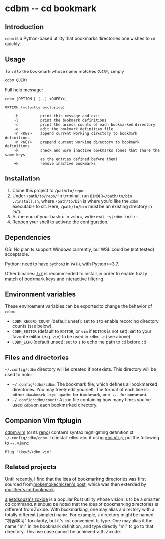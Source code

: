 # cdbm -- cd bookmark

## Introduction

`cdbm` is a Python-based utility that bookmarks directories one wishes to `cd` quickly.

## Usage

To `cd` to the bookmark whose name matches `QUERY`, simply

```bash
cdbm QUERY
```

Full help message:


```
cdbm [OPTION | [--] <QUERY>]

OPTION (mutually exclusive)

    -h          print this message and exit
    -l          print the bookmark definitions
    -c          print the access counts of each bookmarked directory
    -e          edit the bookmark definition file
    -n <KEY>    append current working directory to bookmark definitions
    +n <KEY>    prepend current working directory to bookmark definitions
    -k          check and warn inactive bookmarks (ones that share the same keys
                as the entries defined before them)
    +k          remove inactive bookmarks
```


## Installation

1. Clone this project to `/path/to/repo`.
2. Under `/path/to/repo/` in terminal, run `BINDIR=/path/to/bin ./install.sh`, where `/path/to/bin` is where you'd like the `cdbm` executable to sit. Here, `/path/to/bin` must be an existing directory in `PATH`.
3. At the end of your bashrc or zshrc, write `eval "$(cdbm init)"`.
4. Reopen your shell to activate the configuration.

## Dependencies

OS: No plan to support Windows currently, but WSL could be (not tested) acceptable.

Python: need to have `python3` in `PATH`, with Python>=3.7.

Other binaries: [`fzf`](https://github.com/junegunn/fzf) is recommended to install, in order to enable fuzzy match of bookmark keys and interactive filtering.

## Environment variables

These environment variables can be exported to change the behavior of `cdbm`:

- `CDBM_RECORD_COUNT` (default unset): set to `1` to enable recording directory counts (see below).
- `CDBM_EDITOR` (default to `EDITOR`, or `vim` if `EDITOR` is not set): set to your favorite editor (e.g. `vim`) to be used in `cdbm -e` (see above).
- `CDBM_ECHO` (default unset): set to `1` to echo the path to `cd` before `cd`

## Files and directories

`~/.config/cdbm` directory will be created if not exists.
This directory will be used to hold:

- `~/.config/cdbm/cdbm`: The bookmark file, which defines all bookmarked directories. You may freely edit yourself. The format of each line is: either `<bookmark-key> <path>` for bookmark, or `# ...` for comment.
- `~/.config/cdbm/count`: A json file containing how many times you've used `cdbm` on each bookmarked directory.

## Companion Vim ftplugin

[cdbm.vim](cdbm.vim) (or its [repo](https://github.com/kkew3/cdbm.vim)) contains syntax highlighting definition of `~/.config/cdbm/cdbm`.
To install `cdbm.vim`, if using [`vim-plug`](https://github.com/junegunn/vim-plug), put the following to `~/.vimrc`:

```vim
Plug 'kkew3/cdbm.vim'
```

## Related projects

Until recently, I find that the idea of bookmarking directories was first sourced from [mokemokechicken's post](https://qiita.com/mokemokechicken/items/69af0db3e2cd27c1c467), which was then extended by [mollifier's cd-bookmark](https://github.com/mollifier/cd-bookmark).

[ajeetdsouza's zoxide](https://github.com/ajeetdsouza/zoxide) is a popular Rust utility whose vision is to be a smarter cd command.
It should be noted that the idea of bookmarking directories is different from Zoxide.
With bookmarking, one may alias a directory with a totally different (simpler) name.
For example, a directory might be named "机器学习" for clarity, but it's not convenient to type.
One may alias it the name "ml" in the bookmark definition, and type directly "ml" to go to that directory.
This use case cannot be achieved with Zoxide.
